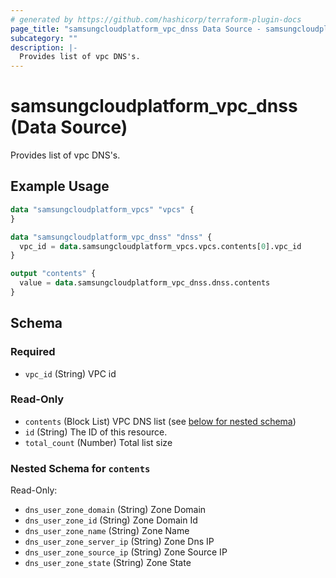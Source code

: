 ```yaml
---
# generated by https://github.com/hashicorp/terraform-plugin-docs
page_title: "samsungcloudplatform_vpc_dnss Data Source - samsungcloudplatform"
subcategory: ""
description: |-
  Provides list of vpc DNS's.
---
```


# samsungcloudplatform_vpc_dnss (Data Source)

Provides list of vpc DNS's.

## Example Usage

```terraform
data "samsungcloudplatform_vpcs" "vpcs" {
}

data "samsungcloudplatform_vpc_dnss" "dnss" {
  vpc_id = data.samsungcloudplatform_vpcs.vpcs.contents[0].vpc_id
}

output "contents" {
  value = data.samsungcloudplatform_vpc_dnss.dnss.contents
}
```

<!-- schema generated by tfplugindocs -->
## Schema

### Required

- `vpc_id` (String) VPC id

### Read-Only

- `contents` (Block List) VPC DNS list (see [below for nested schema](#nestedblock--contents))
- `id` (String) The ID of this resource.
- `total_count` (Number) Total list size

<a id="nestedblock--contents"></a>
### Nested Schema for `contents`

Read-Only:

- `dns_user_zone_domain` (String) Zone Domain
- `dns_user_zone_id` (String) Zone Domain Id
- `dns_user_zone_name` (String) Zone Name
- `dns_user_zone_server_ip` (String) Zone Dns IP
- `dns_user_zone_source_ip` (String) Zone Source IP
- `dns_user_zone_state` (String) Zone State


